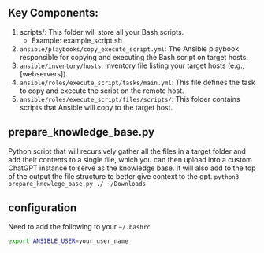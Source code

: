 ## Key Components:
1. scripts/: This folder will store all your Bash scripts.
    - Example: example_script.sh
2. `ansible/playbooks/copy_execute_script.yml`: The Ansible playbook responsible for copying and executing the Bash script on target hosts.
3. `ansible/inventory/hosts`: Inventory file listing your target hosts (e.g., [webservers]).
4. `ansible/roles/execute_script/tasks/main.yml`: This file defines the task to copy and execute the script on the remote host.
5. `ansible/roles/execute_script/files/scripts/`: This folder contains scripts that Ansible will copy to the target host.


## prepare_knowledge_base.py
Python script that will recursively gather all the files in a target folder and add their contents to a single file, which you can then upload into a custom ChatGPT instance to serve as the knowledge base. It will also add to the top of the output the file structure to better give context to the gpt. 
`python3 prepare_knowlege_base.py ./ ~/Downloads`

## configuration
Need to add the following to your `~/.bashrc`
```bash
export ANSIBLE_USER=your_user_name
```

